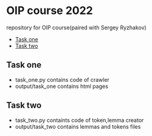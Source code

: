 # OIP course 2022

repository for OIP course(paired with Sergey Ryzhakov)

* [Task one](#task-one)
* [Task two](#task-twp)


## Task one

* task_one.py contains code of crawler
* output/task_one contains html pages 


## Task two

* task_two.py containts code of token,lemma creator
* output/task_two contains lemmas and tokens files



